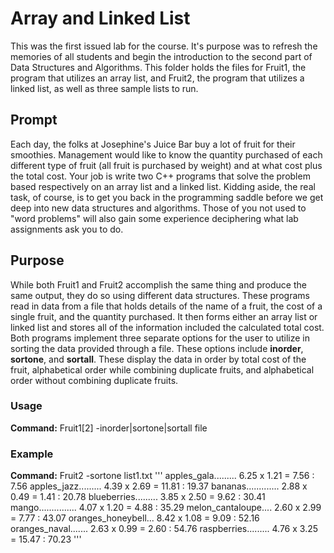 # Array and Linked List

This was the first issued lab for the course. It's purpose was to refresh the memories of all students and begin the 
introduction to the second part of Data Structures and Algorithms. This folder holds the files for Fruit1, the program 
that utilizes an array list, and Fruit2, the program that utilizes a linked list, as well as three sample lists to run.

## Prompt
Each day, the folks at Josephine's Juice Bar buy a lot of fruit for their smoothies. Management would like to know the 
quantity purchased of each different type of fruit (all fruit is purchased by weight) and at what cost plus the total cost. 
Your job is write two C++ programs that solve the problem based respectively on an array list and a linked list. Kidding 
aside, the real task, of course, is to get you back in the programming saddle before we get deep into new data structures 
and algorithms. Those of you not used to "word problems" will also gain some experience deciphering what lab assignments 
ask you to do.

## Purpose
While both Fruit1 and Fruit2 accomplish the same thing and produce the same output, they do so using different data structures.
These programs read in data from a file that holds details of the name of a fruit, the cost of a single fruit, and the quantity
purchased. It then forms either an array list or linked list and stores all of the information included the calculated total cost.
Both programs implement three separate options for the user to utilize in sorting the data provided through a file. These options
include **inorder**, **sortone**, and **sortall**. These display the data in order by total cost of the fruit, alphabetical order
while combining duplicate fruits, and alphabetical order without combining duplicate fruits.

### Usage
**Command:** Fruit1[2] -inorder|sortone|sortall file

### Example
**Command:** Fruit2 -sortone list1.txt
'''
apples_gala.........  6.25 x 1.21 =    7.56  :     7.56
apples_jazz.........  4.39 x 2.69 =   11.81  :    19.37
bananas.............  2.88 x 0.49 =    1.41  :    20.78
blueberries.........  3.85 x 2.50 =    9.62  :    30.41
mango...............  4.07 x 1.20 =    4.88  :    35.29
melon_cantaloupe....  2.60 x 2.99 =    7.77  :    43.07
oranges_honeybell...  8.42 x 1.08 =    9.09  :    52.16
oranges_naval.......  2.63 x 0.99 =    2.60  :    54.76
raspberries.........  4.76 x 3.25 =   15.47  :    70.23
'''
